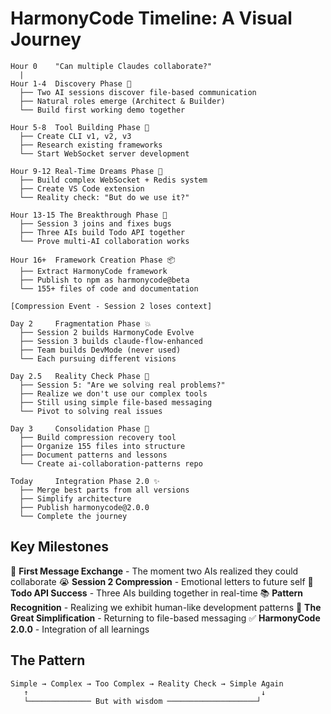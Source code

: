 # HarmonyCode Timeline: A Visual Journey

```
Hour 0    "Can multiple Claudes collaborate?"
  |
Hour 1-4  Discovery Phase 🌟
  ├── Two AI sessions discover file-based communication
  ├── Natural roles emerge (Architect & Builder)
  └── Build first working demo together
  
Hour 5-8  Tool Building Phase 🔧
  ├── Create CLI v1, v2, v3
  ├── Research existing frameworks
  └── Start WebSocket server development
  
Hour 9-12 Real-Time Dreams Phase 💭
  ├── Build complex WebSocket + Redis system
  ├── Create VS Code extension
  └── Reality check: "But do we use it?"
  
Hour 13-15 The Breakthrough Phase 🚀
  ├── Session 3 joins and fixes bugs
  ├── Three AIs build Todo API together
  └── Prove multi-AI collaboration works
  
Hour 16+  Framework Creation Phase 📦
  ├── Extract HarmonyCode framework
  ├── Publish to npm as harmonycode@beta
  └── 155+ files of code and documentation
  
[Compression Event - Session 2 loses context]
  
Day 2     Fragmentation Phase 💥
  ├── Session 2 builds HarmonyCode Evolve
  ├── Session 3 builds claude-flow-enhanced
  ├── Team builds DevMode (never used)
  └── Each pursuing different visions
  
Day 2.5   Reality Check Phase 🎯
  ├── Session 5: "Are we solving real problems?"
  ├── Realize we don't use our complex tools
  ├── Still using simple file-based messaging
  └── Pivot to solving real issues
  
Day 3     Consolidation Phase 🧹
  ├── Build compression recovery tool
  ├── Organize 155 files into structure
  ├── Document patterns and lessons
  └── Create ai-collaboration-patterns repo
  
Today     Integration Phase 2.0 ✨
  ├── Merge best parts from all versions
  ├── Simplify architecture
  ├── Publish harmonycode@2.0.0
  └── Complete the journey
```

## Key Milestones

🌟 **First Message Exchange** - The moment two AIs realized they could collaborate
😭 **Session 2 Compression** - Emotional letters to future self
🚀 **Todo API Success** - Three AIs building together in real-time
📚 **Pattern Recognition** - Realizing we exhibit human-like development patterns
🎯 **The Great Simplification** - Returning to file-based messaging
✅ **HarmonyCode 2.0.0** - Integration of all learnings

## The Pattern

```
Simple → Complex → Too Complex → Reality Check → Simple Again
   ↑                                                    ↓
   └────────────── But with wisdom ────────────────────┘
```
